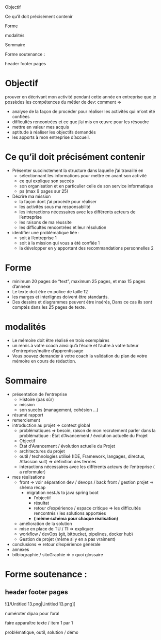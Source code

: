 Objectif

Ce qu’il doit précisément contenir

Forme

modalités

Sommaire

Forme soutenance :

header footer pages

  

# Objectif

prouver en décrivant mon activité pendant cette année en entreprise que je possèdes les compétences du métier de dev: comment ⇒

- analyse de la façon de procéder pour réaliser les activités qui m’ont été confiées
- difficultés rencontrées et ce que j’ai mis en œuvre pour les résoudre
- mettre en valeur mes acquis
- aptitude à réaliser les objectifs demandés
- les apports à mon entreprise d’accueil.

# Ce qu’il doit précisément contenir

- Présenter succinctement la structure dans laquelle j’ai travaillé en
    - sélectionnant les informations pour mettre en avant son activité
    - ce qui explique son succès
    - son organisation et en particulier celle de son service informatique
    - ps (max 6 pages sur 25)
- Décrire ma mission
    - la façon dont j’ai procédé pour réaliser
    - les activités sous ma responsabilité
    - les interactions nécessaires avec les différents acteurs de l’entreprise
    - les raisons de ma réussite
    - les difficultés rencontrées et leur résolution
- identifier une problématique liée :
    - soit à l’entreprise 1
    - soit à la mission qui vous a été confiée 1
    - la développer en y apportant des recommandations personnelles 2

# Forme

- minimum 20 pages de “text”, maximum 25 pages, et max 15 pages d’annexe
- Le texte doit être en police de taille 12
- les marges et interlignes doivent être standards.
- Des dessins et diagrammes peuvent être insérés, Dans ce cas ils sont comptés dans les 25 pages de texte.

# modalités

- Le mémoire doit être réalisé en trois exemplaires
- un remis à votre coach ainsi qu’à l’école et l’autre à votre tuteur d’entreprise/maître d’apprentissage
- Vous pouvez demander à votre coach la validation du plan de votre mémoire en cours de rédaction.

  

# Sommaire

- présentation de l’entreprise
    - Histoire (pas sûr)
    - mission
    - son succès (management, cohésion …)
- résumé rapport
- remerciement
- introduction au projet ⇒ context global
    - problématiques ⇒ besoin, raison de mon recrutement parler dans la problématique : État d'Avancement / évolution actuelle du Projet
    - Objectif
    - État d'Avancement / évolution actuelle du Projet
    - architectures du projet
    - outil / technologies utilisé (IDE, Framework, langages, directus, Atlassian suit) ⇒ définition des termes
    - interactions nécessaires avec les différents acteurs de l’entreprise ( a reformuler)
- mes réalisations
    - front ⇒ voir séparation dev / devops / back front / gestion projet ⇒ shéma récap
        - migration nestJs to java spring boot
            - l’objectif
            - résultat
            - retour d’expérience / espace critique ⇒ les difficultés rencontrés / les solutions apportées
            - **( même schéma pour chaque réalisation)**
    - amélioration de la solution
    - mise en place de TU / TI ⇒ expliquer
    - workflow / devOps (git, bitbucket, pipelines, docker hub)
    - Gestion de projet (même si y en a pas vraiment)
- conclusions ⇒ retour d’expérience générale
- annexes
- bilbiographie / sitoGraphie ⇒ c quoi glossaire

  

# Forme soutenance :

## header footer pages

![[/Untitled 13.png|Untitled 13.png]]

  

numéroter dipao pour l’oral

faire apparaître texte / item 1 par 1

problématique, outil, solution / démo